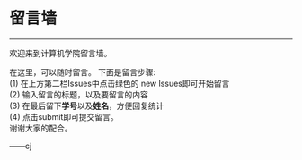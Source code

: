 # 留言墙

---

欢迎来到计算机学院留言墙。

在这里，可以随时留言。
下面是留言步骤: 
<br>(1) 在上方第二栏Issues中点击绿色的 new lssues即可开始留言
<br>(2) 输入留言的标题，以及要留言的内容
<br>(3) 在最后留下<strong>学号</strong>以及<strong>姓名</strong>，方便回复统计
<br>(4) 点击submit即可提交留言。
<br>谢谢大家的配合。

——cj

